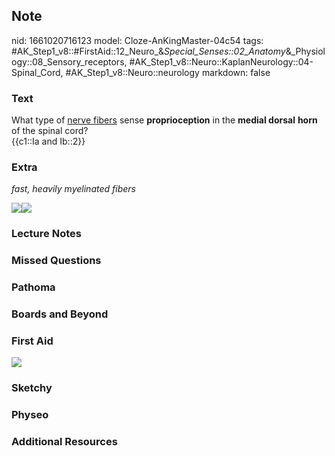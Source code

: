 ## Note
nid: 1661020716123
model: Cloze-AnKingMaster-04c54
tags: #AK_Step1_v8::#FirstAid::12_Neuro_&_Special_Senses::02_Anatomy_&_Physiology::08_Sensory_receptors, #AK_Step1_v8::Neuro::KaplanNeurology::04-Spinal_Cord, #AK_Step1_v8::Neuro::neurology
markdown: false

### Text
<div>
  What type of <u>nerve fibers</u> sense <b>proprioception</b> in
  the <b>medial dorsal</b> <b>horn</b> of the spinal cord?
</div>
<div>
  {{c1::Ia and Ib::2}}
</div>

### Extra
<i>fast, heavily myelinated fibers</i>
<div><img src="paste-283759899312632.jpg"><img src= 
"paste-281419142136224.jpg"></div>

### Lecture Notes


### Missed Questions


### Pathoma


### Boards and Beyond


### First Aid
<img src="tmp85plRQ.png">

### Sketchy


### Physeo


### Additional Resources

